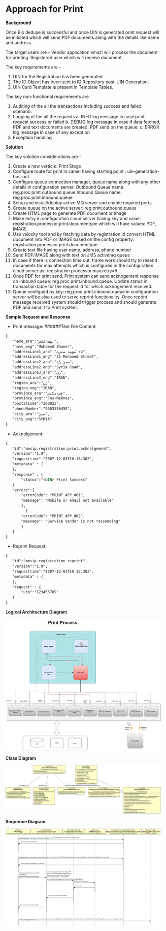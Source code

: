 # Approach for Print

**Background**

Once Bio dedupe is successful and once UIN is generated print request will be initiated which will send PDF documents along with the details like name and address.

The target users are -
Vendor application which will process the document for printing.
Registered user which will receive document.

The key requirements are -
1. UIN for the Registration has been generated.
2. The ID Object has been sent to ID Repository post-UIN Generation.
3. UIN Card Template is present in Template Tables.


The key non-functional requirements are
1.	Auditing of the all the transactions including success and failed scenario:
2.	Logging of the all the requests
a.	INFO log message in case print request success or failed
b.	DEBUG log message in case if data fetched, PDF and text documents are created, PDF send on the queue.
c.	ERROR log message in case of any exception
3.	Exception handling


**Solution**

The key solution considerations are -
1.	Create a new verticle: Print Stage
2.	Configure route for print in camel having starting point : uin-generation-bus-out
3.	Configure queue connection manager, queue name along with any other details in configuration server. 
	Outbound Queue name: reg.proc.print.outbound.queue
	Inbound Queue name: reg.proc.print.inbound.queue
4.	Setup and install/deploy active MQ server and enable required ports
5.	Create queue on the active server: reg.print.outbound.queue
6.	Create HTML page to generate PDF document or image
7.	Make entry in configuration cloud server having key and value:
registration.processor.print.documentype which will have values: PDF, IMAGE
8.	Use velocity tool and by fetching data by registration id convert HTML document into PDF or IMAGE based on the config property: registration.processor.print.documentype
9.	Create text file having user name, address, phone number
10.	Send PDF/IMAGE along with text on JMS activemq queue
11.	In case if there is connection time out, frame work should try to resend documents for max attempts which is configured in the configuration cloud server as: registration.processor.max.retry=5
12. Once PDF for print send, Print system can send acknogement response on inbound queue: reg.proc.print.inbound.queue.
	Update status in transaction table for the request id for which acknogement received.
13. Queue configued by key: reg.proc.print.inbound.queue in configuration server will be also used to serve reprint functionality.
	Once reprint message received system should trigger process and should generate PDF and send it to Print system.
	
**Sample Request and Response**
- Print message:
 ######Text File Content:
 ```html
 { 
	"name_ara":"َتهِفَ َلمَس",
	"name_eng":"Mohamed Zhaeer",
	"addressLine1_ara":"٢٥ مُهَمِد سترِِت",
	"addressLine1_eng":"25 Mohamed Street",
	"addressLine2_ara":"سيرَِ رَُد",
	"addressLine2_eng":"Syria Road",
	"addressLine3_ara":"ِرَن",
	"addressLine3_eng":"IRAN",
	"region_ara":"ِرَن",
	"region_eng":"IRAN",
	"province_ara":"فِس-مِكنِس",
	"province_eng":"Fes-Meknes",
	"postalCode":"300033",
	"phoneNumber":"9003356458",
	"city_ara":"سيرَِ",
	"city_eng":"SYRIA"
}
```

- Acknolgement:

 ```html
{ 
	"id":"mosip.registration.print.acknolgement",			
	"version":"1.0",	
	"requesttime":"2007-12-03T10:15:30Z",
	"metadata" : {
	},
	"response" : {
		"status":"<UIN> Print Success"
	}
	"errors":[
		"errorCode": "PRINT_APP_001",
		"message": "Mobile or email not available"
		},
		  {
		"errorCode": "PRINT_APP_002",
		"message": "Service vendor is not responding"
		}
	]
}
```

- Reprint Request:

 ```html
{ 
	"id":"mosip.registration.reprint",			
	"version":"1.0",	
	"requesttime":"2007-12-03T10:15:30Z",
	"metadata" : {
	},
	"request" : {
		"uin":"123456789"
	}
}
```	
	
	
**Logical Architecture Diagram**

![logical class diagram](_images/reg_logical_arch_print_diagram.png)


**Class Diagram**

![Printing_stage class diagram](_images/print_stage_class_diagram.png)

**Sequence Diagram**

![Printing_stage seq diagram](_images/print_stage_seq_diagram.png)

